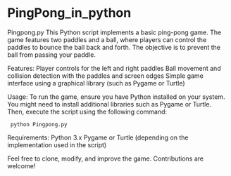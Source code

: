 # PingPong_in_python

Pingpong.py
This Python script implements a basic ping-pong game. The game features two paddles and a ball, where players can control the paddles to bounce the ball back and forth. The objective is to prevent the ball from passing your paddle.

Features:
Player controls for the left and right paddles
Ball movement and collision detection with the paddles and screen edges
Simple game interface using a graphical library (such as Pygame or Turtle)

Usage:
To run the game, ensure you have Python installed on your system. You might need to install additional libraries such as Pygame or Turtle. Then, execute the script using the following command:

     python Pingpong.py
     
Requirements:
Python 3.x
Pygame or Turtle (depending on the implementation used in the script)


Feel free to clone, modify, and improve the game. Contributions are welcome!
